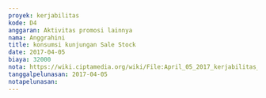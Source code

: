 ```yaml
---
proyek: kerjabilitas
kode: D4
anggaran: Aktivitas promosi lainnya
nama: Anggrahini
title: konsumsi kunjungan Sale Stock
date: 2017-04-05
biaya: 32000
nota: https://wiki.ciptamedia.org/wiki/File:April_05_2017_kerjabilitas_D4_makan_tim_kunjungan_salestock_inok756.jpg
tanggalpelunasan: 2017-04-05
notapelunasan:
---
```

